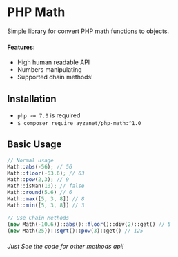 # PHP Math
Simple library for convert PHP math functions to objects.

#### Features:
- High human readable API
- Numbers manipulating
- Supported chain methods!

## Installation
- `php >= 7.0` is required
- `$ composer require ayzanet/php-math:^1.0`

## Basic Usage
``` php
// Normal usage
Math::abs(-56); // 56
Math::floor(-63.6); // 63
Math::pow(2,3); // 9
Math::isNan(10); // false
Math::round(5.6) // 6
Math::max([5, 3, 8]) // 8
Math::min([5, 3, 8]) // 3

// Use Chain Methods
(new Math(-10.6))::abs()::floor()::div(2)::get() // 5
(new Math(25))::sqrt()::pow(3)::get() // 125
```

###### Just See the code for other methods api!